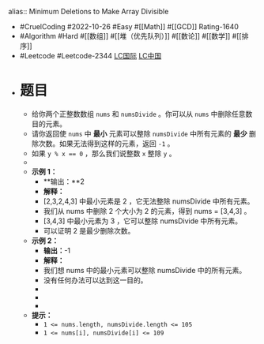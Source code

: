 alias:: Minimum Deletions to Make Array Divisible

- #CruelCoding #2022-10-26 #Easy #[[Math]] #[[GCD]] Rating-1640
- #Algorithm #Hard #[[数组]] #[[堆（优先队列）]] #[[数论]] #[[数学]] #[[排序]]
- #Leetcode #Leetcode-2344 [LC国际](https://leetcode.com/problems/minimum-deletions-to-make-array-divisible/) [LC中国](https://leetcode.cn/problems/minimum-deletions-to-make-array-divisible/)
- # 题目
	- 给你两个正整数数组 `nums` 和 `numsDivide` 。你可以从 `nums` 中删除任意数目的元素。
	- 请你返回使 `nums` 中 **最小** 元素可以整除 `numsDivide` 中所有元素的 **最少** 删除次数。如果无法得到这样的元素，返回 `-1` 。
	- 如果 `y % x == 0` ，那么我们说整数 `x` 整除 `y` 。
	-
	- **示例 1：**
		- **输出：**2
		- **解释：**
		- [2,3,2,4,3] 中最小元素是 2 ，它无法整除 numsDivide 中所有元素。
		- 我们从 nums 中删除 2 个大小为 2 的元素，得到 nums = [3,4,3] 。
		- [3,4,3] 中最小元素为 3 ，它可以整除 numsDivide 中所有元素。
		- 可以证明 2 是最少删除次数。
	- **示例 2：**
		- **输出：**-1
		- **解释：**
		- 我们想 nums 中的最小元素可以整除 numsDivide 中的所有元素。
		- 没有任何办法可以达到这一目的。
		-
		-
		-
	- **提示：**
		- `1 <= nums.length, numsDivide.length <= 105`
		- `1 <= nums[i], numsDivide[i] <= 109`